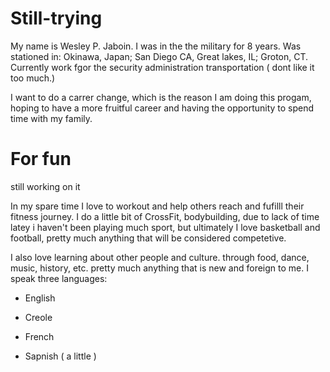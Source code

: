 # Still-trying

My name is Wesley P. Jaboin. I was in the the military for 8 years. Was stationed in: Okinawa, Japan; San Diego CA, Great lakes, IL; Groton, CT. Currently work fgor the security administration transportation ( dont like it too much.) 

I want to do a carrer change, which is the reason I am doing this progam, hoping to have a more fruitful career and having the opportunity to spend time with my family.



# For fun #

still working on it


In my spare time I love to workout and help others reach and fufilll their fitness journey. I do a little bit of CrossFit, bodybuilding, due to lack of time latey i haven't been playing much sport, but ultimately I love basketball and football, pretty much anything that will be considered competetive. 

I also love learning about other people and culture. through food, dance, music, history, etc. pretty much anything that is new and foreign to me. I speak three languages: 

* English 
* Creole

* French
* Sapnish ( a little )

# 
